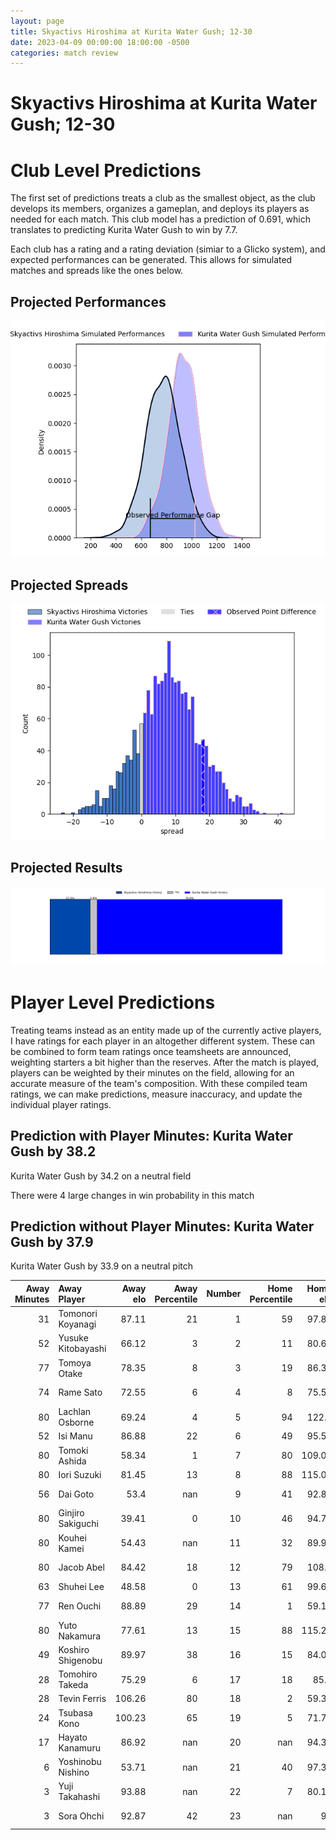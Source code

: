 ```yaml
---  
layout: page  
title: Skyactivs Hiroshima at Kurita Water Gush; 12-30  
date: 2023-04-09 00:00:00 18:00:00 -0500  
categories: match review  
---
```

# Skyactivs Hiroshima at Kurita Water Gush; 12-30

# Club Level Predictions


The first set of predictions treats a club as the smallest object, as the club develops its members, organizes a gameplan, and deploys its players as needed for each match. This club model has a prediction of 0.691, which translates to predicting Kurita Water Gush to win by 7.7.

Each club has a rating and a rating deviation (simiar to a Glicko system), and expected performances can be generated. This allows for simulated matches and spreads like the ones below.
## Projected Performances


![Projected Performances](plots/performances_2023-04-09-KuritaWaterGush-SkyactivsHiroshima.png)
## Projected Spreads


![Projected Spreads](plots/spreads_2023-04-09-KuritaWaterGush-SkyactivsHiroshima.png)
## Projected Results


![Projected Results](plots/resultbar_2023-04-09-KuritaWaterGush-SkyactivsHiroshima.png)
# Player Level Predictions


Treating teams instead as an entity made up of the currently active players, I have ratings for each player in an altogether different system. These can be combined to form team ratings once teamsheets are announced, weighting starters a bit higher than the reserves. After the match is played, players can be weighted by their minutes on the field, allowing for an accurate measure of the team's composition. With these compiled team ratings, we can make predictions, measure inaccuracy, and update the individual player ratings.
## Prediction with Player Minutes: Kurita Water Gush by 38.2


Kurita Water Gush by 34.2 on a neutral field

There were 4 large changes in win probability in this match
## Prediction without Player Minutes: Kurita Water Gush by 37.9


Kurita Water Gush by 33.9 on a neutral pitch



|   Away Minutes | Away Player        |   Away elo |   Away Percentile |   Number |   Home Percentile |   Home elo | Home Player          |   Home Minutes |
|---------------:|:-------------------|-----------:|------------------:|---------:|------------------:|-----------:|:---------------------|---------------:|
|             31 | Tomonori Koyanagi  |      87.11 |                21 |        1 |                59 |      97.89 | Kei Shibuya          |             69 |
|             52 | Yusuke Kitobayashi |      66.12 |                 3 |        2 |                11 |      80.68 | Ryota Kuribara       |             75 |
|             77 | Tomoya Otake       |      78.35 |                 8 |        3 |                19 |      86.39 | Masachi Debuchi      |             50 |
|             74 | Rame Sato          |      72.55 |                 6 |        4 |                 8 |      75.54 | Kota Nakamura        |             53 |
|             80 | Lachlan Osborne    |      69.24 |                 4 |        5 |                94 |     122.3  | Gideon Koegelenberg  |             80 |
|             52 | Isi Manu           |      86.88 |                22 |        6 |                49 |      95.51 | Yosuke Ishii         |             80 |
|             80 | Tomoki Ashida      |      58.34 |                 1 |        7 |                80 |     109.06 | Taisei Nakao         |             53 |
|             80 | Iori Suzuki        |      81.45 |                13 |        8 |                88 |     115.04 | Tebita Oto           |             80 |
|             56 | Dai Goto           |      53.4  |               nan |        9 |                41 |      92.89 | Sho Nakamura         |             72 |
|             80 | Ginjiro Sakiguchi  |      39.41 |                 0 |       10 |                46 |      94.76 | Andrew Deegan        |             80 |
|             80 | Kouhei Kamei       |      54.43 |               nan |       11 |                32 |      89.94 | Keigo Hamazoe        |             80 |
|             80 | Jacob Abel         |      84.42 |                18 |       12 |                79 |     108.4  | Antonio Mikaele-Tu'u |             80 |
|             63 | Shuhei Lee         |      48.58 |                 0 |       13 |                61 |      99.64 | Tom English          |             53 |
|             77 | Ren Ouchi          |      88.89 |                29 |       14 |                 1 |      59.13 | Kentaro Sugimori     |             69 |
|             80 | Yuto Nakamura      |      77.61 |                13 |       15 |                88 |     115.27 | Koshi Emoto          |             80 |
|             49 | Koshiro Shigenobu  |      89.97 |                38 |       16 |                15 |      84.04 | Kuriyama Rui         |             30 |
|             28 | Tomohiro Takeda    |      75.29 |                 6 |       17 |                18 |      85.7  | Takuro Hayashida     |             27 |
|             28 | Tevin Ferris       |     106.26 |                80 |       18 |                 2 |      59.31 | Mitsuo Nakao         |             27 |
|             24 | Tsubasa Kono       |     100.23 |                65 |       19 |                 5 |      71.71 | Kengo Nakamura       |             27 |
|             17 | Hayato Kanamuru    |      86.92 |               nan |       20 |               nan |      94.34 | Daiki Yokota         |             11 |
|              6 | Yoshinobu Nishino  |      53.71 |               nan |       21 |                40 |      97.39 | Kota Hojo            |              5 |
|              3 | Yuji Takahashi     |      93.88 |               nan |       22 |                 7 |      80.14 | Shoya Koyama         |             11 |
|              3 | Sora Ohchi         |      92.87 |                42 |       23 |               nan |      95    | Ren Shinwada         |              8 |

